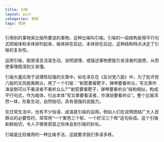 ```yaml
---
title: 引喻
layout: post
categories: 修辞
tags: 修辞
---
```


引用别的事物来比喻所要说的事物，这种比喻叫引喻。引喻的一般结构是用平行句式把喻体和本体排列起来，喻体排在前边，本体排在后边，这种结构特点决定了引喻的复杂性。

运用引喻，能使语言活泼生动，说明道理，或描述事物更能引发读者的遐想，从而使事理既深刻又易懂。

引喻大量应用于说理性较强的文章中，如毛泽东在《反对党八股》中，为了批评党八股的文风脱离群众，用了一个引喻：“射箭要看靶子，弹琴要看听众，写文章作演说倒可以不看读者不看听众么?”“射箭要看靶子，弹琴要看听众”结构相似，构成平行句式，作为喻体，引出本体“写文章要看读者，作演说要看听众”。整个比喻浑然一体，形象生动，自然贴切，具有很强的说服力。

在日常生活中，也有不少俗语、成语是引喻的运用。例如人们在说明团结广大人民群众的必要性时，常常用“一个篱笆三个桩、一个好汉三个帮”这句俗语。这个引喻新鲜贴切，令人子微笑颔首之际体会到引喻的妙处。

引喻是比较难用的一种比喻手法，这就要求我们多读多练。 